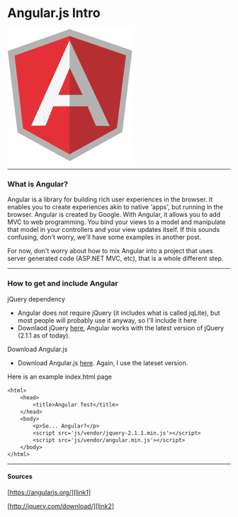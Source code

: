 # Angular.js Intro

![Angular][img1]

---

### What is Angular?

Angular is a library for building rich user experiences in the browser. It enables you to create experiences akin to native 'apps', but running in the browser. Angular is created by Google. With Angular, it allows you to add MVC to web programming. You bind your views to a model and manipulate that model in your controllers and your view updates itself. If this sounds confusing, don't worry, we'll have some examples in another post.

For now, don't worry about how to mix Angular into a project that uses server generated code (ASP.NET MVC, etc), that is a whole different step.

---

### How to get and include Angular

jQuery dependency

* Angular does not require jQuery (it includes what is called jqLite), but most people will probably use it anyway, so I'll include it here
* Downlaod jQuery [here][link2], Angular works with the latest version of jQuery (2.1.1 as of today).

Download Angular.js

* Download Angular.js [here][link1]. Again, I use the lateset version.

Here is an example index.html page

```
<html>
	<head>
		<title>Angular Test</title>
	</head>
	<body>
		<p>So... Angular?</p>
		<script src='js/vendor/jquery-2.1.1.min.js'></script>
		<script src='js/vendor/angular.min.js'></script>
	</body>
</html>
```

---

#### Sources

[https://angularjs.org/][link1]

[http://jquery.com/download/][link2]

[link1]: https://angularjs.org/
[link2]: http://jquery.com/download/

[img1]: /assets/2014-08-08/angular.png